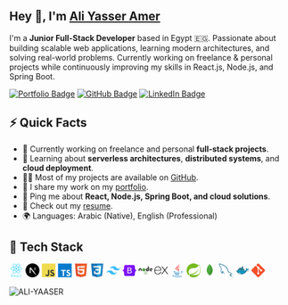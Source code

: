 <h2>Hey 👋, I'm <a href="https://protfolio-blush-one.vercel.app/">Ali Yasser Amer</a></h2>
<p>I'm a <strong>Junior Full-Stack Developer</strong> based in Egypt 🇪🇬. Passionate about building scalable web applications, learning modern architectures, and solving real-world problems. Currently working on freelance & personal projects while continuously improving my skills in React.js, Node.js, and Spring Boot.</p>

<p>
<a href="https://protfolio-blush-one.vercel.app/"><img src="https://img.shields.io/badge/-Portfolio-4E69C8?style=flat-square&labelColor=4E69C8&logo=Firefox" alt="Portfolio Badge"></a>
<a href="https://github.com/ALI-YAASER"><img src="https://img.shields.io/badge/-@ALI--YAASER-0A0A0A?style=flat-square&labelColor=0A0A0A&logo=GitHub" alt="GitHub Badge"></a>
<a href="https://www.linkedin.com/in/ali-yasser-amer-aa06202a2/"><img src="https://img.shields.io/badge/-@Ali%20Yasser%20Amer-0077B5?style=flat-square&labelColor=0077B5&logo=LinkedIn" alt="LinkedIn Badge"></a>
</p>

<h2>⚡️ Quick Facts</h2>
<ul>
<li>🔭 Currently working on freelance and personal <strong>full-stack projects</strong>.</li>
<li>🧐 Learning about <strong>serverless architectures</strong>, <strong>distributed systems</strong>, and <strong>cloud deployment</strong>.</li>
<li>👨‍💻 Most of my projects are available on <a href="https://github.com/ALI-YAASER">GitHub</a>.</li>
<li>📝 I share my work on my <a href="https://protfolio-blush-one.vercel.app/">portfolio</a>.</li>
<li>💬 Ping me about <strong>React, Node.js, Spring Boot, and cloud solutions</strong>.</li>
<li>📙 Check out my <a href="https://protfolio-blush-one.vercel.app/resume.pdf">resume</a>.</li>
<li>🌍 Languages: Arabic (Native), English (Professional)</li>
</ul>

<h2>🚀 Tech Stack</h2>
<p align="left">
<img src="https://raw.githubusercontent.com/devicons/devicon/master/icons/react/react-original-wordmark.svg" alt="react" width="25" height="25" />
<img src="https://raw.githubusercontent.com/devicons/devicon/master/icons/nextjs/nextjs-original.svg" alt="nextjs" width="25" height="25" />
<img src="https://raw.githubusercontent.com/devicons/devicon/master/icons/javascript/javascript-original.svg" alt="javascript" width="25" height="25" />
<img src="https://raw.githubusercontent.com/devicons/devicon/master/icons/typescript/typescript-original.svg" alt="typescript" width="25" height="25" />
<img src="https://raw.githubusercontent.com/devicons/devicon/master/icons/html5/html5-original.svg" alt="html5" width="25" height="25" />
<img src="https://raw.githubusercontent.com/devicons/devicon/master/icons/css3/css3-original.svg" alt="css3" width="25" height="25" />
<img src="https://raw.githubusercontent.com/devicons/devicon/master/icons/tailwindcss/tailwindcss-plain.svg" alt="tailwindcss" width="25" height="25" />
<img src="https://raw.githubusercontent.com/devicons/devicon/master/icons/bootstrap/bootstrap-original.svg" alt="bootstrap" width="25" height="25" />
<img src="https://raw.githubusercontent.com/devicons/devicon/master/icons/nodejs/nodejs-original-wordmark.svg" alt="nodejs" width="25" height="25" />
<img src="https://raw.githubusercontent.com/devicons/devicon/master/icons/express/express-original.svg" alt="express" width="25" height="25" />
<img src="https://raw.githubusercontent.com/devicons/devicon/master/icons/java/java-original.svg" alt="java" width="25" height="25" />
<img src="https://raw.githubusercontent.com/devicons/devicon/master/icons/spring/spring-original.svg" alt="spring" width="25" height="25" />
<img src="https://raw.githubusercontent.com/devicons/devicon/master/icons/mongodb/mongodb-original.svg" alt="mongodb" width="25" height="25" />
<img src="https://raw.githubusercontent.com/devicons/devicon/master/icons/mysql/mysql-original.svg" alt="mysql" width="25" height="25" />
<img src="https://raw.githubusercontent.com/devicons/devicon/master/icons/docker/docker-original.svg" alt="docker" width="25" height="25" />
<img src="https://raw.githubusercontent.com/devicons/devicon/master/icons/git/git-original.svg" alt="git" width="25" height="25" />
</p>

<img src="https://github-readme-stats.vercel.app/api?username=ALI-YAASER&show_icons=true&count_private=true" alt="ALI-YAASER" />
